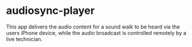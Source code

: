 # audiosync-player
This app delivers the audio content for a sound walk to be heard via the users iPhone device, while the audio broadcast is controlled remotely by a live technician. 
